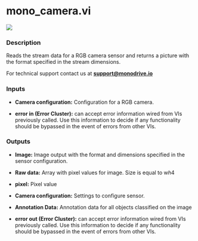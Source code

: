 # mono_camera.vi

<p class="img_container">
<img class="lg_img" src="../mono_camera.png"/>
</p>

### Description

Reads the stream data for a RGB camera sensor and returns a picture with the format specified in the stream dimensions.

For technical support contact us at <b>support@monodrive.io</b> 

### Inputs

- **Camera configuration:**  Configuration for a RGB camera.
 

- **error in (Error Cluster):** can accept error information wired from VIs previously called. Use this information to decide if any functionality should be bypassed in the event of errors from other VIs. 

### Outputs

- **Image:**  Image output with the format and dimensions  specified in
the sensor configuration.
 

- **Raw data:**  Array with pixel values for image. Size is equal to w*h*4
 

- **pixel:**  Pixel value
 

- **Camera configuration:**  Settings to configure sensor.
 

- **Annotation Data:**  Annotation data for all objects classified on the image
 

- **error out (Error Cluster):** can accept error information wired from VIs previously called. Use this information to decide if any functionality should be bypassed in the event of errors from other VIs. 

<p>&nbsp;</p>

